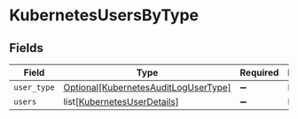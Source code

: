 # KubernetesUsersByType


## Fields

| Field                                                                                     | Type                                                                                      | Required                                                                                  | Description                                                                               |
| ----------------------------------------------------------------------------------------- | ----------------------------------------------------------------------------------------- | ----------------------------------------------------------------------------------------- | ----------------------------------------------------------------------------------------- |
| `user_type`                                                                               | [Optional[KubernetesAuditLogUserType]](../../models/shared/kubernetesauditlogusertype.md) | :heavy_minus_sign:                                                                        | N/A                                                                                       |
| `users`                                                                                   | list[[KubernetesUserDetails](../../models/shared/kubernetesuserdetails.md)]               | :heavy_minus_sign:                                                                        | N/A                                                                                       |